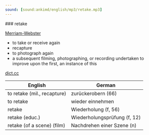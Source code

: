 ```yaml
---
sound: [sound:ankimd/english/mp3/retake.mp3]
---
```


\### retake

[Merriam-Webster](https://www.merriam-webster.com/dictionary/retake)

- to take or receive again
- recapture
- to photograph again
- a subsequent filming, photographing, or recording undertaken to improve upon the first, an instance of this

[dict.cc](https://www.dict.cc/retake)

| English        | German       |
| -------------- | ------------ |
| to retake (mil., recapture) | zurückerobern (66) |
| to retake | wieder einnehmen |
| retake | Wiederholung (f, 56) |
| retake (educ.) | Wiederholungsprüfung (f, 12) |
| retake (of a scene) (film) | Nachdrehen einer Szene (n) |

